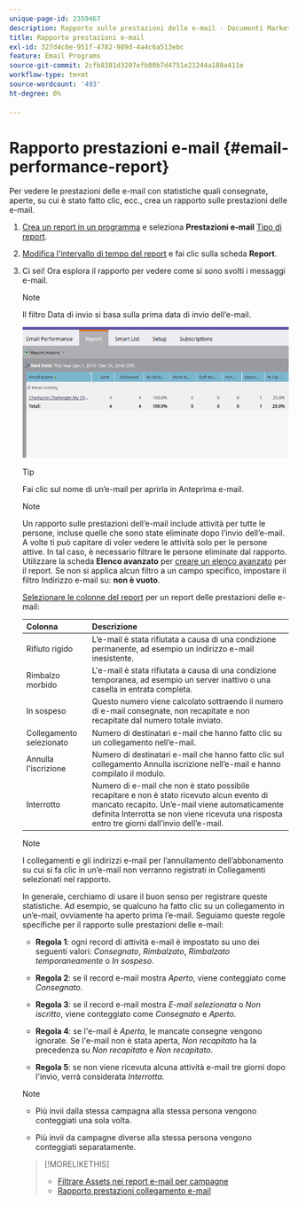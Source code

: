 ```yaml
---
unique-page-id: 2359467
description: Rapporto sulle prestazioni delle e-mail - Documenti Marketo - Documentazione del prodotto
title: Rapporto prestazioni e-mail
exl-id: 327d4c0e-951f-4782-989d-4a4c6a513ebc
feature: Email Programs
source-git-commit: 2cfb8381d3207efb00b7d4751e21244a188a411e
workflow-type: tm+mt
source-wordcount: '493'
ht-degree: 0%

---
```


# Rapporto prestazioni e-mail {#email-performance-report}

Per vedere le prestazioni delle e-mail con statistiche quali consegnate, aperte, su cui è stato fatto clic, ecc., crea un rapporto sulle prestazioni delle e-mail.

1. [Crea un report in un programma](/help/marketo/product-docs/reporting/basic-reporting/creating-reports/create-a-report-in-a-program.md) e seleziona **Prestazioni e-mail** [Tipo di report](/help/marketo/product-docs/reporting/basic-reporting/report-types/report-type-overview.md).
1. [Modifica l&#39;intervallo di tempo del report](/help/marketo/product-docs/reporting/basic-reporting/editing-reports/change-a-report-time-frame.md) e fai clic sulla scheda **Report**.
1. Ci sei! Ora esplora il rapporto per vedere come si sono svolti i messaggi e-mail.

   >[!NOTE]
   >
   >Il filtro Data di invio si basa sulla prima data di invio dell’e-mail.

   ![](assets/email-performance-report.png)

   >[!TIP]
   >
   >Fai clic sul nome di un’e-mail per aprirla in Anteprima e-mail.

   >[!NOTE]
   >
   >Un rapporto sulle prestazioni dell’e-mail include attività per tutte le persone, incluse quelle che sono state eliminate dopo l’invio dell’e-mail. A volte ti può capitare di voler vedere le attività solo per le persone attive. In tal caso, è necessario filtrare le persone eliminate dal rapporto. Utilizzare la scheda **Elenco avanzato** per [creare un elenco avanzato](/help/marketo/product-docs/core-marketo-concepts/smart-lists-and-static-lists/creating-a-smart-list/create-a-smart-list.md) per il report. Se non si applica alcun filtro a un campo specifico, impostare il filtro Indirizzo e-mail su: **non è vuoto**.

   [Selezionare le colonne del report](/help/marketo/product-docs/reporting/basic-reporting/editing-reports/select-report-columns.md) per un report delle prestazioni delle e-mail:

   <table><thead>
<tr>
    <th>Colonna</th>
    <th>Descrizione</th>
  </tr></thead>
<tbody>
  <tr>
    <td>Rifiuto rigido</td>
    <td>L’e-mail è stata rifiutata a causa di una condizione permanente, ad esempio un indirizzo e-mail inesistente.</td>
  </tr>
  <tr>
    <td>Rimbalzo morbido</td>
    <td>L'e-mail è stata rifiutata a causa di una condizione temporanea, ad esempio un server inattivo o una casella in entrata completa.</td>
  </tr>
  <tr>
    <td>In sospeso</td>
    <td>Questo numero viene calcolato sottraendo il numero di e-mail consegnate, non recapitate e non recapitate dal numero totale inviato.</td>
  </tr>
  <tr>
    <td>Collegamento selezionato</td>
    <td>Numero di destinatari e-mail che hanno fatto clic su un collegamento nell’e-mail.</td>
  </tr>
  <tr>
    <td>Annulla l'iscrizione</td>
    <td>Numero di destinatari e-mail che hanno fatto clic sul collegamento Annulla iscrizione nell’e-mail e hanno compilato il modulo.</td>
  </tr>
  <tr>
    <td>Interrotto</td>
    <td>Numero di e-mail che non è stato possibile recapitare e non è stato ricevuto alcun evento di mancato recapito. Un’e-mail viene automaticamente definita Interrotta se non viene ricevuta una risposta entro tre giorni dall’invio dell’e-mail.</td>
  </tr>
</tbody></table>

>[!NOTE]
>
>I collegamenti e gli indirizzi e-mail per l’annullamento dell’abbonamento su cui si fa clic in un’e-mail non verranno registrati in Collegamenti selezionati nel rapporto.

In generale, cerchiamo di usare il buon senso per registrare queste statistiche. Ad esempio, se qualcuno ha fatto clic su un collegamento in un’e-mail, ovviamente ha aperto prima l’e-mail. Seguiamo queste regole specifiche per il rapporto sulle prestazioni delle e-mail:

* **Regola 1**: ogni record di attività e-mail è impostato su uno dei seguenti valori: _Consegnato_, _Rimbalzato_, _Rimbalzato temporaneamente_ o _In sospeso_.

* **Regola 2**: se il record e-mail mostra *Aperto*, viene conteggiato come *Consegnato*.

* **Regola 3**: se il record e-mail mostra _E-mail selezionata_ o _Non iscritto_, viene conteggiato come _Consegnato_ e _Aperto_.

* **Regola 4**: se l&#39;e-mail è _Aperta_, le mancate consegne vengono ignorate. Se l&#39;e-mail non è stata aperta, _Non recapitato_ ha la precedenza su _Non recapitato_ e _Non recapitato_.

* **Regola 5**: se non viene ricevuta alcuna attività e-mail tre giorni dopo l&#39;invio, verrà considerata _Interrotta_.

>[!NOTE]
>
>* Più invii dalla stessa campagna alla stessa persona vengono conteggiati una sola volta.
>
>* Più invii da campagne diverse alla stessa persona vengono conteggiati separatamente.

>[!MORELIKETHIS]
>
>* [Filtrare Assets nei report e-mail per campagne](/help/marketo/product-docs/reporting/basic-reporting/report-activity/filter-assets-in-a-campaign-email-reports.md)
>* [Rapporto prestazioni collegamento e-mail](/help/marketo/product-docs/email-marketing/email-programs/email-program-data/email-link-performance-report.md)

